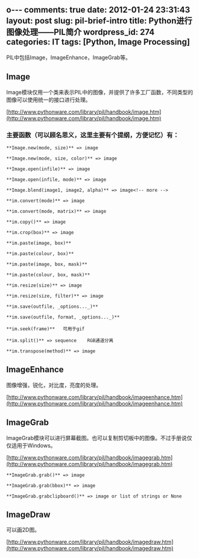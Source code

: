 o---
comments: true
date: 2012-01-24 23:31:43
layout: post
slug: pil-brief-intro
title: Python进行图像处理——PIL简介
wordpress_id: 274
categories: IT
tags: [Python, Image Processing]
---

PIL中包括Image，ImageEnhance，ImageGrab等。


## Image


Image模块仅用一个类来表示PIL中的图像，并提供了许多工厂函数，不同类型的图像可以使用统一的接口进行处理。

[http://www.pythonware.com/library/pil/handbook/image.htm](http://www.pythonware.com/library/pil/handbook/image.htm)


### 主要函数（可以顾名思义，这里主要有个提纲，方便记忆）有：



```
**Image.new(mode, size)** => image

**Image.new(mode, size, color)** => image

**Image.open(infile)** => image

**Image.open(infile, mode)** => image

**Image.blend(image1, image2, alpha)** => image<!-- more -->

**im.convert(mode)** => image

**im.convert(mode, matrix)** => image

**im.copy()** => image

**im.crop(box)** => image

**im.paste(image, box)**

**im.paste(colour, box)**

**im.paste(image, box, mask)**

**im.paste(colour, box, mask)**

**im.resize(size)** => image

**im.resize(size, filter)** => image

**im.save(outfile, _options..._)**

**im.save(outfile, format, _options..._)**

**im.seek(frame)**   可用于gif

**im.split()** => sequence    RGB通道分离

**im.transpose(method)** => image
```



## ImageEnhance


图像增强，锐化，对比度，亮度的处理。

[http://www.pythonware.com/library/pil/handbook/imageenhance.htm](http://www.pythonware.com/library/pil/handbook/imageenhance.htm)




## ImageGrab


ImageGrab模块可以进行屏幕截图。也可以复制剪切板中的图像。不过手册说仅仅适用于Windows。

[http://www.pythonware.com/library/pil/handbook/imagegrab.htm](http://www.pythonware.com/library/pil/handbook/imagegrab.htm)

```
**ImageGrab.grab()** => image

**ImageGrab.grab(bbox)** => image

**ImageGrab.grabclipboard()** => image or list of strings or None
```




## ImageDraw


可以画2D图。

[http://www.pythonware.com/library/pil/handbook/imagedraw.htm](http://www.pythonware.com/library/pil/handbook/imagedraw.htm)
